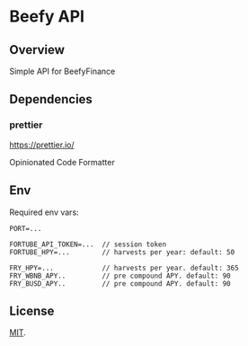 # Beefy API

## Overview

Simple API for BeefyFinance

## Dependencies

### prettier

https://prettier.io/

Opinionated Code Formatter

## Env

Required env vars:

```
PORT=...

FORTUBE_API_TOKEN=...  // session token
FORTUBE_HPY=...        // harvests per year: default: 50

FRY_HPY=...            // harvests per year. default: 365
FRY_WBNB_APY..         // pre compound APY. default: 90
FRY_BUSD_APY..         // pre compound APY. default: 90
```

## License

[MIT](LICENSE).